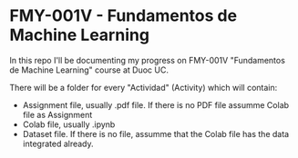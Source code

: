 # FMY-001V - Fundamentos de Machine Learning

In this repo I'll be documenting my progress on FMY-001V "Fundamentos de Machine Learning" course at Duoc UC.

There will be a folder for every "Actividad" (Activity) which will contain:
- Assignment file, usually .pdf file. If there is no PDF file assumme Colab file as Assignment
- Colab file, usually .ipynb
- Dataset file. If there is no file, assumme that the Colab file has the data integrated already.
